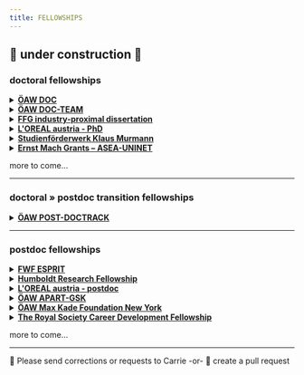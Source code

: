 ```yaml
---
title: FELLOWSHIPS
---
```

🚧  under construction  🚧
---

### doctoral fellowships

<details><summary><b><a href="https://stipendien.oeaw.ac.at/stipendien/doc">ÖAW DOC</a></b></summary>

  * who is funded: doctoral students at AT uni; masters ≤2 years prior
  * what is funded: 24-30-36 mo doctoral research
  * funding level: 46.759 EUR
  * application requirements: online form • cv • publications • advisor recommendation • commitment of host institution • research approvals • research abstract • research project exposé
  * deadline: 5 Oct 2023
  * themes: open

  <details><summary><b><a href="https://stipendien.oeaw.ac.at/fileadmin/subsites/stipendien/pdf/calls/DOC_EU-Missionen_online_englisch.pdf">FZÖ DOC</a></b></summary>

    * this is a funding mechanism within the ÖAW DOC program that targets research in particular research themes of EU Horizon interest and ÖAW priority
    * application requirements: the EU or ÖAW theme must be clearly stated in the project proposal
    * themes • EU Horizon: adaptation to climate change, cancer, healthy oceans, green/smart cities, soil health \& food
    * themes • ÖAW priority areas: aging, climate change, energy systems, empires & world orders, AI

  </details>
</details>


<details><summary><b><a href="https://stipendien.oeaw.ac.at/stipendien/doc-team">ÖAW DOC-TEAM</a></b></summary>

  * who is funded: teams of 3-4 doctoral students from the humanities/cultural studies/social sciences and natural sciences/medicine/technology; masters ≤4 years prior or ≤30 years old
  * what is funded: interdisciplinary project; 36 mo project support; 6 mo research stay abroad
  * funding level: 46.759 EUR per person per year + travel, childcare, etc
  * application requirements: online form • cvs • publications • supervision outline • commitment of host institution(s) • research abstract • research project proposal
  * deadline: 31 Oct 2023
  * themes: social sciences +

</details>


<details><summary><b><a href="https://www.ffg.at/en/ausschreibung/dissertantinnen2023">FFG industry-proximal dissertation</a></b></summary>
  
  - who is funded: <i>for 2023</i>  female doctoral students; ≤2 applications per organization
  - what is funded: max of 50% total costs for 24-36 mo; direct costs in support of student
  - funding level: ≤110.000 EUR for the project
  - application requirements: student + advisor cvs + publications • project description • uni commitment • host organization financial docs
  - deadline: rolling basis Feb-Nov; extended to Feb 2024
  - themes: for 2023: energy transition, mobility transition or circular economy

</details>



<details><summary><b><a href="https://stipendien.oeaw.ac.at/en/fellowships/loreal-austria">L'OREAL austria - PhD</a></b></summary>
  
  - who is funded: female doctoral students; AT citizens or in AT ≥3 years; ≤3 years of PhD
  - what is funded: 8-12 mo research project in AT
  - funding level: 25.000 EUR
  - application requirements: online form • cv • publications • commitment of host institution • research approvals • research abstract • research project exposé • recommendation from advisor
  - deadline: 1 Feb 2024
  - themes: medicine, the natural sciences or mathematics

</details>



<details><summary><b><a href="https://www.sdw.org/das-bieten-wir/fuer-studierende/studienfoerderwerk-klaus-murmann/ueberblick.html">Studienförderwerk Klaus Murmann</a></b></summary>
  
  - who is funded: doctoral students at uni in AT, DE, FR, CH, UK; C1 german level; ≤5 years of PhD
  - what is funded: 18-42 mo stipend + social benefit + childcare
  - funding level: 1450 EUR per mo \(and more\)
  - application requirements: in German  cv • uni justification • two recommendations • uni commitment • research abstract • research project exposé
  - deadline: 15 Jan 2024 • 17 Jul 2024
  - themes: interest to commercialize research projects/products; entreprenuership; start-ups

</details>


<details><summary><b><a href="https://asea-uninet.org/scholarships-grants/ernst-mach-grant-emg/">Ernst Mach Grants – ASEA-UNINET</a></b></summary>
  
  - who is funded: doctoral students from ID, MY, TH, PH, VN; PhD in AT; ≤35 years
  - what is funded: 36 mo stipend + travel + housing allowance
  - funding level: 1250 EUR plus
  - application requirements: 
  - deadline: Mar
  - themes: open
    
</details>


more to come...

---
### doctoral » postdoc transition fellowships

<details><summary><b><a href="https://stipendien.oeaw.ac.at/stipendien/post-doctrack">ÖAW POST-DOCTRACK</a></b></summary>
  
  - who is funded: doctoral students; will recieve their doctoral degree from an AT university within the next 6 months
  - what is funded: finish publications from PhD; postdoctoral research
  - funding level: 46.759 EUR
  - application requirements: 
  - deadline: 15 May + 15 Nov
  - themes: humanities, culture, social science

</details>

---
### postdoc fellowships

<details><summary><b><a href="https://www.fwf.ac.at/foerdern/foerderportfolio/karrieren/esprit">FWF ESPRIT</a></b></summary>

  - who is funded: postdocs; female postdocs; ≤ 5 years since PhD
  - what is funded: 36 mo salary + research budget; research at AT institution
  - funding level: salary: 84.430 EUR per year; project: 45.000-75.000 EUR
  - application requirements: online form • cv • publication list • mentoring plan • research project proposal • collaboration agreements
  - deadline: rolling deadline
  - themes: open
    
</details>


<details><summary><b><a href="https://www.humboldt-foundation.de/en/apply/sponsorship-programmes/humboldt-research-fellowship">Humboldt Research Fellowship</a></b></summary>

  - who is funded: published early-career researchers; ≤4 years postdoc; !DE
  - what is funded: 6-24 mo research stays in DE
  - funding level: 2670 EUR per month + travel, etc
  - application requirements: cv • publications • commitment from DE host institution • two recommendation letters
  - deadline: rolling application; decisions made Mar+Jul+Nov
  - themes: open

</details>



<details><summary><b><a href="https://stipendien.oeaw.ac.at/en/fellowships/loreal-austria">L'OREAL austria - postdoc</a></b></summary>

  - who is funded: female postdocs; AT citizens or in AT ≥3 years; ≤4 years since PhD
  - what is funded: 6-8 mo research project in AT
  - funding level: 25.000 EUR
  - application requirements: online form • cv • publications • commitment of host institution • research approvals • research abstract • research project exposé • recommendation from advisor
  - deadline: 1 Feb 2024
  - themes: medicine, the natural sciences or mathematics

</details>



<details><summary><b><a href="https://stipendien.oeaw.ac.at/en/fellowships/apart-gsk/apart-gsk-application">ÖAW APART-GSK</a></b></summary>
  
  - who is funded: postdocs; ≤3 years since PhD
  - what is funded: research at AT univeristy (some time can be spent outside of AT)
  - funding level: 82.390 EUR
  - application requirements: online form • cv • 5 most important publications • letter of motivation • commitment from AT employer/uni • invitation from host institute (if applicable)  research approvals • research project abstract • research project description
  - deadline: 25 Mar 2024
  - themes: humanities, culture, social science

</details>



<details><summary><b><a href="https://stipendien.oeaw.ac.at/stipendien/max-kade">ÖAW Max Kade Foundation New York</a></b></summary>

  - who is funded: scholars; ≤10 years since PhD; AT citizens or 3 of past 10 years in AT
  - what is funded: research stays in the US ≤12 mo
  - funding level: 56.500 USD
  - application requirements: online application form • cv • publication list • letter of motivation • commitment from AT employer/uni • invitation from US host institute • necessary research approvals (e.g. human subjects) • three recommendation letters • research project abstract • research project proposal
  - deadline: 1 Sep
  - themes: open

</details>


<details><summary><b><a href="https://royalsociety.org/grants-schemes-awards/grants/career-development-fellowship/">The Royal Society Career Development Fellowship</a></b></summary>

  - who is funded: researchers from Black or Mixed Black African, Black Caribbean or other Black heritage backgrounds; ≤24 mo postdoc at start of fellowship
  - what is funded: research in the UK
  - funding level: 690.000 GBP over 4 years
  - application requirements: personal details • career summary • research proposal • financial details • necessary research approvals • two letters of recommendation (incl. head of dept)
  - deadline: 24 Jan 2024
  - themes: natural sciences, STEM

</details>

more to come...


---
:bee: Please send corrections or requests to Carrie -or- :robot: create a pull request

<!--
#### postdoc » faculty transition fellowships
- [EU Horizon Marie SCurie Action Postdoctoral Fellowship]()
  - who is funded:
  - what is funded:
  - funding level:
  - application requirements:
  - deadline:
  - themes: open
- []FWF elise richter()
  - who is funded:
  - what is funded:
  - funding level:
  - application requirements:
  - deadline:
  - themes: 
- [FWF START]()
  - who is funded:
  - what is funded:
  - funding level:
  - application requirements:
  - deadline:
  - themes:

-->

